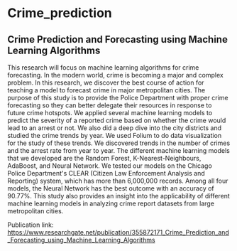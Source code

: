 # Crime_prediction
## Crime Prediction and Forecasting using Machine Learning Algorithms

This research will focus on machine learning
algorithms for crime forecasting. In the modern world, crime is
becoming a major and complex problem. In this research, we
discover the best course of action for teaching a model to forecast
crime in major metropolitan cities. The purpose of this study is
to provide the Police Department with proper crime forecasting
so they can better delegate their resources in response to future
crime hotspots. We applied several machine learning models to
predict the severity of a reported crime based on whether the
crime would lead to an arrest or not. We also did a deep dive into
the city districts and studied the crime trends by year. We used
Folium to do data visualization for the study of these trends. We
discovered trends in the number of crimes and the arrest rate
from year to year. The different machine learning models that
we developed are the Random Forest, K-Nearest-Neighbours,
AdaBoost, and Neural Network. We tested our models on the
Chicago Police Department's CLEAR (Citizen Law Enforcement
Analysis and Reporting) system, which has more than 6,000,000
records. Among all four models, the Neural Network has the best
outcome with an accuracy of 90.77%. This study also provides an
insight into the applicability of different machine learning
models in analyzing crime report datasets from large
metropolitan cities. 

Publication link: https://www.researchgate.net/publication/355872171_Crime_Prediction_and_Forecasting_using_Machine_Learning_Algorithms
